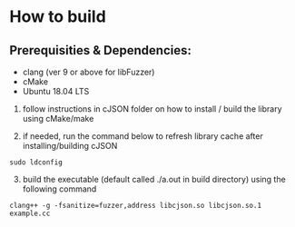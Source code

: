 # How to build

## Prerequisities & Dependencies:
- clang (ver 9 or above for libFuzzer)
- cMake
- Ubuntu 18.04 LTS


1) follow instructions in cJSON folder on how to install / build the library using cMake/make



2) if needed, run the command below to refresh library cache after installing/building cJSON

```
sudo ldconfig
```




3) build the executable (default called ./a.out in build directory) using the following command

```
clang++ -g -fsanitize=fuzzer,address libcjson.so libcjson.so.1 example.cc
```
